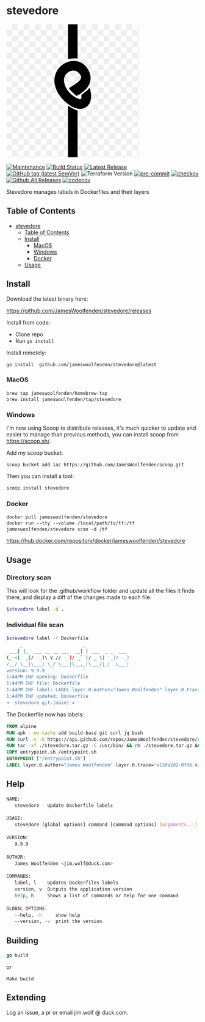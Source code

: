 # stevedore

![alt text](stevedore.jfif "Stevedore")

[![Maintenance](https://img.shields.io/badge/Maintained%3F-yes-green.svg)](https://GitHub.com/jameswoolfenden/stevedore/graphs/commit-activity)
[![Build Status](https://github.com/JamesWoolfenden/stevedore/workflows/CI/badge.svg?branch=main)](https://github.com/JamesWoolfenden/stevedore)
[![Latest Release](https://img.shields.io/github/release/JamesWoolfenden/stevedore.svg)](https://github.com/JamesWoolfenden/stevedore/releases/latest)
[![GitHub tag (latest SemVer)](https://img.shields.io/github/tag/JamesWoolfenden/stevedore.svg?label=latest)](https://github.com/JamesWoolfenden/stevedore/releases/latest)
![Terraform Version](https://img.shields.io/badge/tf-%3E%3D0.14.0-blue.svg)
[![pre-commit](https://img.shields.io/badge/pre--commit-enabled-brightgreen?logo=pre-commit&logoColor=white)](https://github.com/pre-commit/pre-commit)
[![checkov](https://img.shields.io/badge/checkov-verified-brightgreen)](https://www.checkov.io/)
[![Github All Releases](https://img.shields.io/github/downloads/jameswoolfenden/stevedore/total.svg)](https://github.com/JamesWoolfenden/stevedore/releases)
[![codecov](https://codecov.io/gh/JamesWoolfenden/stevedore/graph/badge.svg?token=S5SW3BHIQQ)](https://codecov.io/gh/JamesWoolfenden/pike)

Stevedore manages labels in Dockerfiles and their layers

## Table of Contents

<!--toc:start-->
- [stevedore](#stevedore)
  - [Table of Contents](#table-of-contents)
  - [Install](#install)
    - [MacOS](#macos)
    - [Windows](#windows)
    - [Docker](#docker)
  - [Usage](#usage)

<!--toc:end-->

## Install

Download the latest binary here:

<https://github.com/JamesWoolfenden/stevedore/releases>

Install from code:

- Clone repo
- Run `go install`

Install remotely:

```shell
go install  github.com/jameswoolfenden/stevedore@latest
```

### MacOS

```shell
brew tap jameswoolfenden/homebrew-tap
brew install jameswoolfenden/tap/stevedore
```

### Windows

I'm now using Scoop to distribute releases,
it's much quicker to update and easier to manage than previous methods,
you can install scoop from <https://scoop.sh/>.

Add my scoop bucket:

```shell
scoop bucket add iac https://github.com/JamesWoolfenden/scoop.git
```

Then you can install a tool:

```bash
scoop install stevedore
```

### Docker

```shell
docker pull jameswoolfenden/stevedore
docker run --tty --volume /local/path/to/tf:/tf jameswoolfenden/stevedore scan -d /tf
```

<https://hub.docker.com/repository/docker/jameswoolfenden/stevedore>

## Usage

### Directory scan

This will look for the .github/workflow folder and update all the files it finds
there, and display a diff of the changes made to each file:

```bash
$stevedore label -d .
```

### Individual file scan

```bash
$stevedore label -f Dockerfile
     _                      _
 ___| |_  ___ __ __ ___  __| | ___  _ _  ___
(_-<|  _|/ -_)\ V // -_)/ _` |/ _ \| '_|/ -_)
/__/ \__|\___| \_/ \___|\__,_|\___/|_|  \___|
version: 9.9.9
1:44PM INF opening: Dockerfile
1:44PM INF file: Dockerfile
1:44PM INF label: LABEL layer.0.author="James Woolfenden" layer.0.trace="e130a2d2-0fd6-47b5-a32b-52c408e939e4" layer.0.tool="stevedore"
1:44PM INF updated: Dockerfile
➜  stevedore git:(main) ✗
```

The Dockerfile now has labels:

```dockerfile
FROM alpine
RUN apk --no-cache add build-base git curl jq bash
RUN curl -s -k https://api.github.com/repos/JamesWoolfenden/stevedore/releases/latest | jq '.assets[] | select(.name | contains("linux_386")) | select(.content_type | contains("gzip")) | .browser_download_url' -r | awk '{print "curl -L -k " $0 " -o ./stevedore.tar.gz"}' | sh
RUN tar -xf ./stevedore.tar.gz -C /usr/bin/ && rm ./stevedore.tar.gz && chmod +x /usr/bin/stevedore && echo 'alias stevedore="/usr/bin/stevedore"' >> ~/.bashrc
COPY entrypoint.sh /entrypoint.sh
ENTRYPOINT ["/entrypoint.sh"]
LABEL layer.0.author="James Woolfenden" layer.0.trace="e130a2d2-0fd6-47b5-a32b-52c408e939e4" layer.0.tool="stevedore"
```

## Help

```bash
NAME:
   stevedore - Update Dockerfile labels

USAGE:
   stevedore [global options] command [command options] [arguments...]

VERSION:
   9.9.9

AUTHOR:
   James Woolfenden <jim.wolf@duck.com>

COMMANDS:
   label, l    Updates Dockerfiles labels
   version, v  Outputs the application version
   help, h     Shows a list of commands or help for one command

GLOBAL OPTIONS:
   --help, -h     show help
   --version, -v  print the version
```

## Building

```go
go build
```

or

```Make
Make build
```

## Extending

Log an issue, a pr or email jim.wolf @ duck.com.
